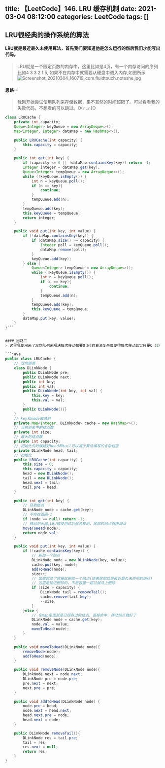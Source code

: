 title: 【LeetCode】146. LRU 缓存机制
date: 2021-03-04 08:12:00
categories: LeetCode
tags: []
---
## LRU很经典的操作系统的算法
#### LRU就是最近最久未使用算法，首先我们要知道他是怎么运行的然后我们才能写出代码。
> LRU就是一个限定页数的内存中，这里比如是4页，有一个内存访问的序列比如4 3 3 2 1 5, 如果不在内存中就需要从硬盘中调入内存,如图所示
![Screenshot_20210304_160719_com.fluidtouch.noteshe.jpg](https://wangxblog.oss-cn-hangzhou.aliyuncs.com/usr/uploads/2021/03/1094654036.jpg)


#### 思路一
> 我刚开始尝试使用队列来存储数据，果不其然的时间超限了。可以看看我的失败代码，不想看的可以跳过。O(∩_∩)O

```java
class LRUCache {
    private int capacity;
    Queue<Integer> keyQueue = new ArrayDeque<>();
    Map<Integer, Integer> dataMap = new HashMap<>();

    public LRUCache(int capacity) {
        this.capacity = capacity;
    }

    public int get(int key) {
        if (capacity <= 0 || !dataMap.containsKey(key)) return -1;
        Integer integer = dataMap.get(key);
        Queue<Integer> tempQueue = new ArrayDeque<>();
        while (!keyQueue.isEmpty()) {
            int n = keyQueue.poll();
            if (n == key){
                continue;
            }
            tempQueue.add(n);
        }
        tempQueue.add(key);
        this.keyQueue = tempQueue;
        return integer;
    }

    public void put(int key, int value) {
        if (!dataMap.containsKey(key)) {
            if (dataMap.size() >= capacity) {
                Integer poll = keyQueue.poll();
                dataMap.remove(poll);
            }
            keyQueue.add(key);
        } else {
            Queue<Integer> tempQueue = new ArrayDeque<>();
            while (!keyQueue.isEmpty()) {
                int n = keyQueue.poll();
                if (n == key){
                    continue;
                }
                tempQueue.add(n);
            }
            tempQueue.add(key);
            this.keyQueue = tempQueue;
        }
        dataMap.put(key, value);
    }
}```


#### 思路二
> 这里我使用来了双向队列来解决每次移动都要O(N)的算法复杂度使得每次移动其实只要O（1）来解决。只需要删除原来链表的结点，并把他加到头部。

```java
public class LRUCache {
    // 双向链表
    class DLinkNode {
        public DLinkNode pre;
        public DLinkNode next;
        public int key;
        public int val;
        public DLinkNode(int key, int val) {
            this.key = key;
            this.val = val;
        }
        public DLinkNode(){}
    }
    // key和node做映射
    private Map<Integer, DLinkNode> cache = new HashMap<>();
    // 当前链表中的结点数
    private int size;
    // 最大的结点数
    private int capacity;
    // 初始化的时候建好head和tail可以减少算法编写的复杂程度
    private DLinkNode head, tail;
    // 初始化
    public LRUCache(int capacity) {
        this.size = 0;
        this.capacity = capacity;
        head = new DLinkNode();
        tail = new DLinkNode();
        head.next = tail;
        tail.pre = head;
    }

    public int get(int key) {
        // 获取结点
        DLinkNode node = cache.get(key);
        // 不存在返回-1
        if (node == null) return -1;
        // 移动到头部,LRU被使用过后就会移动，尾部的结点有限淘汰
        moveToHead(node);
        return node.val;
    }

    public void put(int key, int value) {
        if (!cache.containsKey(key)) {
            // 新加一个结点
            DLinkNode node = new DLinkNode(key, value);
            cache.put(key, node);
            addToHead(node);
            size++;
            // 如果超过了容量就删除一个结点(链表尾部就是最近最久未使用的结点)
            // 这里是延迟删除的，不是容量一超过就马上删除
            if (size > capacity) {
                DLinkNode tail = removeTail();
                cache.remove(tail.key);
                --size;
            }
        }else {
            // 在map里面就是已经有过的结点，直接命中，移动结点就好了
            DLinkNode node = cache.get(key);
            node.val = value;
            moveToHead(node);
        }
    }

    public void moveToHead(DLinkNode node){
        removeNode(node);
        addToHead(node);
    }

    public void removeNode(DLinkNode node){
        DLinkNode next = node.next;
        DLinkNode pre = node.pre;
        pre.next = next;
        next.pre = pre;
    }

    public void addToHead(DLinkNode node) {
        node.pre = head;
        node.next = head.next;
        head.next.pre = node;
        head.next = node;
    }

    public DLinkNode removeTail(){
        DLinkNode res = tail.pre;
        tail = res;
        res.next = null;
        return res;
    }
}
```
